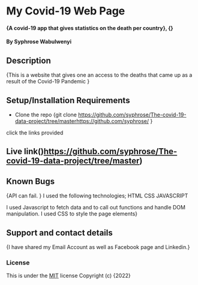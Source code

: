 # My Covid-19 Web Page
#### {A covid-19 app that gives statistics on the death per country}, {}
#### By Syphrose Wabulwenyi
## Description
{This is a website that gives one an access to the deaths that came up as a result of the Covid-19 Pandemic }
## Setup/Installation Requirements
* Clone the repo {git clone https://github.com/syphrose/The-covid-19-data-project/tree/masterhttps://github.com/syphrose/
}

click the links provided
## Live link()https://github.com/syphrose/The-covid-19-data-project/tree/master)
## Known Bugs
{API can fail. }
I used the following technologies; 
HTML
CSS
JAVASCRIPT

I used Javascript to fetch data and to call out functions and handle DOM manipulation. I used CSS to  style the page elements}
## Support and contact details
{I have shared my Email Account as well as Facebook page and Linkedin.}
### License

This is under the [MIT](LICENSE) license
Copyright (c) {2022} 